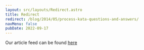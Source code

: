 ```yaml
---
layout: src/layouts/Redirect.astro
title: Redirect
redirect: /blog/2014/05/process-kata-questions-and-answers/
navMenu: false
pubDate: 2022-09-17
---
```

<div>
Our article feed can be found <a href="/blog/2014/05/process-kata-questions-and-answers/">here</a>
</div>
